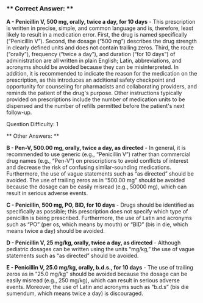 ### ** Correct Answer: **

**A - Penicillin V, 500 mg, orally, twice a day, for 10 days** - This prescription is written in precise, simple, and common language and is, therefore, least likely to result in a medication error. First, the drug is named specifically (“Penicillin V”). Second, the dosage (“500 mg”) describes the drug strength in clearly defined units and does not contain trailing zeros. Third, the route (“orally”), frequency (“twice a day”), and duration (“for 10 days”) of administration are all written in plain English; Latin, abbreviations, and acronyms should be avoided because they can be misinterpreted. In addition, it is recommended to indicate the reason for the medication on the prescription, as this introduces an additional safety checkpoint and opportunity for counseling for pharmacists and collaborating providers, and reminds the patient of the drug's purpose. Other instructions typically provided on prescriptions include the number of medication units to be dispensed and the number of refills permitted before the patient's next follow-up.

Question Difficulty: 1

** Other Answers: **

**B - Pen-V, 500.00 mg, orally, twice a day, as directed** - In general, it is recommended to use generic (e.g., “Penicillin V”) rather than commercial drug names (e.g., “Pen-V”) on prescriptions to avoid conflicts of interest and decrease the risk of confusing similar-sounding medications. Furthermore, the use of vague statements such as “as directed” should be avoided. The use of trailing zeros as in “500.00 mg” should be avoided because the dosage can be easily misread (e.g., 50000 mg), which can result in serious adverse events.

**C - Penicillin, 500 mg, PO, BID, for 10 days** - Drugs should be identified as specifically as possible; this prescription does not specify which type of penicillin is being prescribed. Furthermore, the use of Latin and acronyms such as “PO” (per os, which means by mouth) or “BID” (bis in die, which means twice a day) should be avoided.

**D - Penicillin V, 25 mg/kg, orally, twice a day, as directed** - Although pediatric dosages can be written using the units “mg/kg,” the use of vague statements such as “as directed” should be avoided.

**E - Penicillin V, 25.0 mg/kg, orally, b.d.s., for 10 days** - The use of trailing zeros as in “25.0 mg/kg” should be avoided because the dosage can be easily misread (e.g., 250 mg/kg), which can result in serious adverse events. Moreover, the use of Latin and acronyms such as “b.d.s” (bis die sumendum, which means twice a day) is discouraged.

